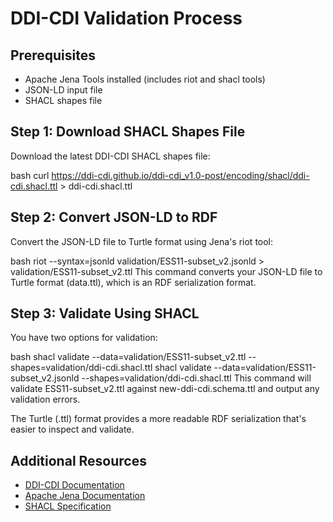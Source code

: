 # DDI-CDI Validation Process

## Prerequisites
- Apache Jena Tools installed (includes riot and shacl tools)
- JSON-LD input file
- SHACL shapes file

## Step 1: Download SHACL Shapes File
Download the latest DDI-CDI SHACL shapes file:

bash
curl https://ddi-cdi.github.io/ddi-cdi_v1.0-post/encoding/shacl/ddi-cdi.shacl.ttl > ddi-cdi.shacl.ttl

## Step 2: Convert JSON-LD to RDF
Convert the JSON-LD file to Turtle format using Jena's riot tool:

bash
riot --syntax=jsonld validation/ESS11-subset_v2.jsonld > validation/ESS11-subset_v2.ttl
This command converts your JSON-LD file to Turtle format (data.ttl), which is an RDF serialization format.

## Step 3: Validate Using SHACL
You have two options for validation:

bash
shacl validate --data=validation/ESS11-subset_v2.ttl --shapes=validation/ddi-cdi.shacl.ttl
shacl validate --data=validation/ESS11-subset_v2.jsonld --shapes=validation/ddi-cdi.shacl.ttl
This command will validate ESS11-subset_v2.ttl against new-ddi-cdi.schema.ttl and output any validation errors.

The Turtle (.ttl) format provides a more readable RDF serialization that's easier to inspect and validate.

## Additional Resources
- [DDI-CDI Documentation](https://ddi-cdi.github.io/)
- [Apache Jena Documentation](https://jena.apache.org/documentation/)
- [SHACL Specification](https://www.w3.org/TR/shacl/)